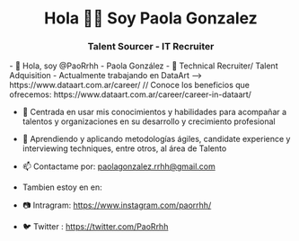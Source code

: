 <h1 align = "center"> Hola 👋🏻 Soy Paola Gonzalez </h1>
<h3 align = "center"> Talent Sourcer - IT Recruiter </h3>
- 👋 Hola, soy  @PaoRrhh - Paola González 
- 👀 Technical Recruiter/ Talent Adquisition 
- Actualmente trabajando en DataArt --> https://www.dataart.com.ar/career/  // Conoce los beneficios que ofrecemos: https://www.dataart.com.ar/career/career-in-dataart/

- 💞️ Centrada en usar mis conocimientos y habilidades para acompañar a talentos y organizaciones en su desarrollo y crecimiento profesional
- 🌱 Aprendiendo y aplicando metodologías ágiles, candidate experience y interviewing techniques, entre otros, al área de Talento

- 📫 Contactame por: paolagonzalez.rrhh@gmail.com 
- Tambien estoy en en:
- 📷 Intragram: https://www.instagram.com/paorrhh/
- 🐦 Twitter : https://twitter.com/PaoRrhh


